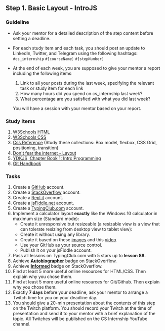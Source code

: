 ## Step 1. Basic Layout - IntroJS

### Guideline

- Ask your mentor for a detailed description of the step content before setting a deadline.

- For each study item and each task, you should post an update to LinkedIn, Twitter, and Telegram using the following hashtags:
`#cs_internship`
`#[courseName]`
`#[stepNumber]`

- At the end of each week, you are supposed to give your mentor a report including the following items:
  1. Link to all your posts during the last week, specifying the relevant task or study item for each link
  2. How many hours did you spend on cs_internship last week?
  3. What percentage are you satisfied with what you did last week?
  
  You will have a session with your mentor based on your report.
  

### Study Items  <!-- omit in toc -->
1. [W3Schools HTML](https://www.w3schools.com/html/default.asp)
2. [W3Schools CSS](https://www.w3schools.com/css/default.asp)
3. [Css Reference](https://cssreference.io/) (Study these collections: Box model, flexbox, CSS Grid, positioning, transition)
4. [Don't fear the internet - Layout](http://www.dontfeartheinternet.com/08-layout/)
5. [YDKJS, Chapter Book 1: Intro Programming](https://github.com/getify/You-Dont-Know-JS/blob/1st-ed/up%20%26%20going/ch1.md)
6. [Git Handbook](https://guides.github.com/introduction/git-handbook/)

### Tasks  <!-- omit in toc -->

1. Create a [GitHub](https://github.com/) account.
2. Create a [StackOverflow](https://stackoverflow.com/) account.
3. Create a [Repl.it](https://repl.it/) account.
4. Create a [jsFiddle.net](https://jsfiddle.net/) account.
5. Create a [TypingClub.com](https://www.typingclub.com/) account.
6. Implement a calculator layout **exactly** like the Windows 10 calculator in maximum size (Standard mode):
    - Create it unresponsive but resizeable (a resizable view is a view that can tolerate resizing from desktop view to tablet view):
    - Create it without using any library.
    - Create it based on these [images](https://github.com/cs-internship/cs-internship-spec/blob/master/courses/web/images/step1) and this [video](https://youtu.be/k-kNYeOyX4c).
    - Use your GitHub as your source control.
    - Publish it on your jsFiddle account.
7. Pass all lessons on TypingClub.com with 5 stars up to **lesson 88**.
8. Achieve [**Autobiographer**](https://stackoverflow.com/help/badges/9/autobiographer) badge on StackOverflow.
9. Achieve [**Informed**](https://stackoverflow.com/help/badges/2600/informed) badge on StackOverflow.
10. Find at least 5 more useful online resources for HTML/CSS. Then explain why you chose them.
11. Find at least 5 more useful online resources for Git/Github. Then explain why you chose them.
12. Exactly **7 days** before your deadline, ask your mentor to arrange a Twitch time for you on your deadline day.
13. You should give a 20-min presentation about the contents of this step on the Twitch platform. You should record your Twitch at the time of presentation and send it to your mentor with a brief explanation of the topic. All Twitches will be published on the CS Internship YouTube channel.

